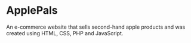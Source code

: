 # ApplePals
An e-commerce website that sells second-hand apple products and was created using HTML, CSS, PHP and JavaScript.
